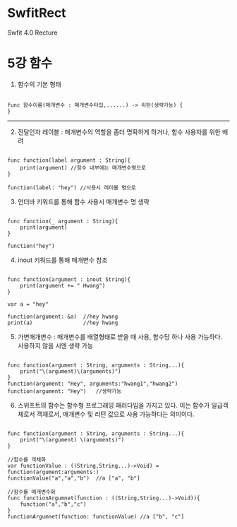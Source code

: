 # SwfitRect
Swfit 4.0 Recture

5강 함수
===========
1. 함수의 기본 형태
<pre><code>
func 함수이름(매개변수 : 매개변수타입,......) -> 리턴(생략가능) {
}
</code></pre>
* * *

2. 전달인자 레이블 : 매개변수의 역할을 좀더 명확하게 하거나, 함수 사용자를 위한 배려
<pre><code>
func function(label argument : String){
    print(argument) //함수 내부에는 매개변수명으로
}

function(label: "hey") //사용시 레이블 명으로
</pre></code>

3. 언더바 키워드를 통해 함수 사용시 매개변수 명 생략
<pre><code>
func function(_ argument : String){
    print(argument)
}

function("hey")
</pre></code>

4. inout 키워드를 통해 매개변수 참조
<pre><code>
func function(argument : inout String){
    print(argument += " Hwang")
}

var a = "hey"

function(argument: &a)  //hey hwang 
print(a)                //hey hwang
</pre></code>

5. 가변매개변수 : 매개변수를 배열형태로 받을 때 사용, 함수당 하나 사용 가능하다. 사용하지 않을 시엔 생략 가능
<pre><code>
func function(argument : String, arguments : String...){
    print("\(argument)\(arguments)")
}
function(argument: "Hey", arguments:"hwang1","hwang2")
function(argument: "Hey")   //생략가능
</pre></code>

6. 스위프트의 함수는 함수형 프로그래밍 패러다임을 가지고 있다. 이는 함수가 일급객체로서 객채로서, 매개변수 및 리턴 값으로 사용 가능하다는 의미이다.
<pre><code>
func function(argument : String, arguments : String...){
    print("\(argument) \(arguments)")
}

//함수를 객체화
var functionValue : ((String,String...)->Void) = function(argument:arguments:)
functionValue("a","a","b")  //a ["a", "b"]

//함수를 매개변수화
func functionArgumnet(function : ((String,String...)->Void)){
    function("a","b","c")
}
functionArgumnet(function: functionValue) //a ["b", "c"]
</pre></code>
